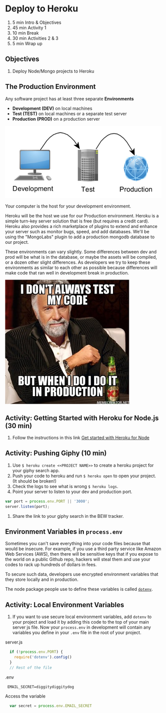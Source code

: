# Deploy to Heroku

1. 5 min Intro & Objectives
1. 45 min Activity 1
1. 10 min Break
1. 30 min Activities 2 & 3
1. 5 min Wrap up

## Objectives

1. Deploy Node/Mongo projects to Heroku

## The Production Environment

Any software project has at least three separate **Environments**

- **Development (DEV)** on local machines
- **Test (TEST)** on local machines or a separate test server
- **Production (PROD)** on a production server

![environments](assets/different-environments.jpg)

Your computer is the host for your development environment.

Heroku will be the host we use for our Production environment. Heroku is a simple turn-key server solution that is free (but requires a credit card). Heroku also provides a rich marketplace of plugins to extend and enhance your server such as monitor bugs, speed, and add databases. We'll be using the "MongoLabs" plugin to add a production mongodb database to our project.

These environments can vary slightly.  Some differences between dev and prod will be what is in the database, or maybe the assets will be compiled, or a dozen other slight differences. As developers we try to keep these environments as similar to each other as possible because differences will make code that ran well in development break in production.

![testing](assets/interesting.jpg)

## Activity: Getting Started with Heroku for Node.js (30 min)

1. Follow the instructions in this link [Get started with Heroku for Node](https://devcenter.heroku.com/articles/getting-started-with-nodejs#introduction)

## Activity: Pushing Giphy (10 min)

1. Use `$ heroku create <<PROJECT NAME>>` to create a heroku project for your giphy search app.
1. Push your code to heroku and run `$ heroku open` to open your project. (It should be broken!)
1. Check the logs to see what is wrong `$ heroku logs`.
1. Point your server to listen to your dev and production port.

  ```js
  var port = process.env.PORT || '3000';
  server.listen(port);
  ```

1. Share the link to your giphy search in the BEW tracker.

## Environment Variables in `process.env`

Sometimes you can't save everything into your code files because that would be insecure. For example, if you use a third party service like Amazon Web Services (AWS), then there will be sensitive keys that if you expose to the world on a public Github repo, hackers will steal them and use your codes to rack up hundreds of dollars in fees.

To secure such data, developers use encrypted environment variables that they store locally and in production.

The node package people use to define these variables is called [`dotenv`](https://www.npmjs.com/package/dotenv).

## Activity: Local Environment Variables

1. If you want to use secure local environment variables, add `dotenv` to your project and load it by adding this code to the top of your main server js file. Now your `process.env` in development will contain any variables you define in your `.env` file in the root of your project.

  server.js
  ```js
    if (!process.env.PORT) {
      require('dotenv').config()  
    }
    // Rest of the file
  ```

  .env
  ```
   EMAIL_SECRET=diggitydiggitydog
  ```

  Access the variable
  ```js
    var secret = process.env.EMAIL_SECRET
  ```
